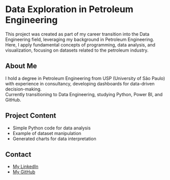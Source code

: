 
# Data Exploration in Petroleum Engineering

This project was created as part of my career transition into the Data Engineering field, leveraging my background in Petroleum Engineering.  
Here, I apply fundamental concepts of programming, data analysis, and visualization, focusing on datasets related to the petroleum industry.

## About Me

I hold a degree in Petroleum Engineering from USP (University of São Paulo) with experience in consultancy, developing dashboards for data-driven decision-making.  
Currently transitioning to Data Engineering, studying Python, Power BI, and GitHub.

## Project Content

- Simple Python code for data analysis
- Example of dataset manipulation
- Generated charts for data interpretation

## Contact

- [My LinkedIn](https://www.linkedin.com/in/vanessa-rojas-28357397)  
- [My GitHub](https://github.com/Vanbrojas)
